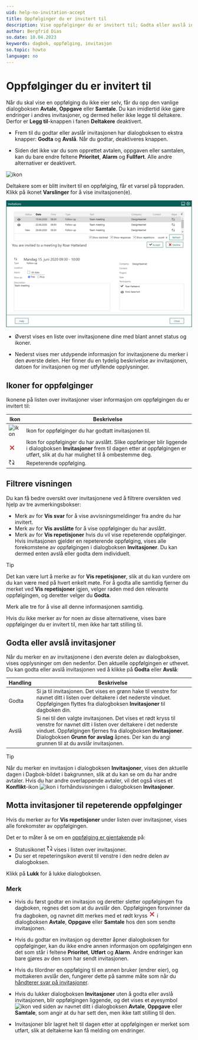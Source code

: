 ```yaml
---
uid: help-no-invitation-accept
title: Oppfølginger du er invitert til
description: Vise oppfølginger du er invitert til; Godta eller avslå invitasjoner
author: Bergfrid Dias
so.date: 10.04.2023
keywords: dagbok, oppfølging, invitasjon
so.topic: howto
language: no
---
```


# Oppfølginger du er invitert til

Når du skal vise en oppfølging du ikke eier selv, får du opp den vanlige dialogboksen **Avtale**, **Oppgave** eller **Samtale**. Du kan imidlertid ikke gjøre endringer i andres invitasjoner, og dermed heller ikke legge til deltakere. Derfor er **Legg til**-knappen i fanen **Deltakere** deaktivert.

* Frem til du godtar eller avslår invitasjonen har dialogboksen to ekstra knapper: **Godta** og **Avslå**. Når du godtar, deaktiveres knappen.

* Siden det ikke var du som opprettet avtalen, oppgaven eller samtalen, kan du bare endre feltene **Prioritet**, **Alarm** og **Fullført**. Alle andre alternativer er deaktivert.

![ikon][img1]

Deltakere som er blitt invitert til en oppfølging, får et varsel på toppraden. Klikk på ikonet **Varslinger** for å vise invitasjonen(e).

![Motta invitasjoner -screenshot][img2]

* Øverst vises en liste over invitasjonene dine med blant annet status og ikoner.

* Nederst vises mer utdypende informasjon for invitasjonene du merker i den øverste delen. Her finner du en tydelig beskrivelse av invitasjonen, datoen for invitasjonen og mer utfyllende opplysninger.

## Ikoner for oppfølginger

Ikonene på listen over invitasjoner viser informasjon om oppfølgingen du er invitert til:

| Ikon | Beskrivelse |
|---|---|
| ![ikon][img3] | Ikon for oppfølginger du har godtatt invitasjonen til. |
| ![ikon][img4] | Ikon for oppfølginger du har avslått. Slike oppføringer blir liggende i dialogboksen **Invitasjoner** frem til dagen etter at oppfølgingen er utført, slik at du har mulighet til å ombestemme deg. |
| ![ikon][img5] | Repeterende oppfølging. |

## Filtrere visningen

Du kan få bedre oversikt over invitasjonene ved å filtrere oversikten ved hjelp av tre avmerkingsbokser:

* Merk av for **Vis svar** for å vise avvisningsmeldinger fra andre du har invitert.
* Merk av for **Vis avslåtte** for å vise oppfølginger du har avslått.
* Merk av for **Vis repetisjoner** hvis du vil vise repeterende oppfølginger. Hvis invitasjonen gjelder en repeterende oppfølging, vises alle forekomstene av oppfølgingen i dialogboksen **Invitasjoner**. Du kan dermed enten avslå eller godta dem individuelt.

> [!TIP]
> Det kan være lurt å merke av for **Vis repetisjoner**, slik at du kan vurdere om du kan være med på hvert enkelt møte. For å godta alle samtidig fjerner du merket ved **Vis repetisjoner** igjen, velger raden med den relevante oppfølgingen, og deretter velger du **Godta**.

Merk alle tre for å vise all denne informasjonen samtidig.

Hvis du ikke merker av for noen av disse alternativene, vises bare oppfølginger du er invitert til, men ikke har tatt stilling til.

## <a id="accept" />Godta eller avslå invitasjoner

Når du merker en av invitasjonene i den øverste delen av dialogboksen, vises opplysninger om den nedenfor. Den aktuelle oppfølgingen er uthevet. Du kan godta eller avslå invitasjonen ved å klikke på **Godta** eller **Avslå**:

| Handling | Beskrivelse |
|---|---|
| Godta | Si ja til invitasjonen. Det vises en grønn hake til venstre for navnet ditt i listen over deltakere i det nederste vinduet. Oppfølgingen flyttes fra dialogboksen **Invitasjoner** til dagboken din. |
| Avslå | Si nei til den valgte invitasjonen. Det vises et rødt kryss til venstre for navnet ditt i listen over deltakere i det nederste vinduet. Oppfølgingen fjernes fra dialogboksen **Invitasjoner**. Dialogboksen **Grunn for avslag** åpnes. Der kan du angi grunnen til at du avslår invitasjonen. |

> [!TIP]
> Når du merker en invitasjon i dialogboksen **Invitasjoner**, vises den aktuelle dagen i Dagbok-bildet i bakgrunnen, slik at du kan se om du har andre avtaler.
Hvis du har andre overlappende avtaler, vil det også vises et **Konflikt**-ikon ![ikon][img6] i forhåndsvisningen i dialogboksen **Invitasjoner**.

## Motta invitasjoner til repeterende oppfølginger

Hvis du merker av for **Vis repetisjoner** under listen over invitasjoner, vises alle forekomster av oppfølgingen.

Det er to måter å se om en [oppfølging er gjentakende][3] på:

* Statusikonet ![ikon][img5] vises i listen over invitasjoner.
* Du ser et repeteringsikon øverst til venstre i den nedre delen av dialogboksen.

Klikk på **Lukk** for å lukke dialogboksen.

### Merk

* Hvis du først godtar en invitasjon og deretter sletter oppfølgingen fra dagboken, regnes det som at du avslår den. Oppfølgingen forsvinner da fra dagboken, og navnet ditt merkes med et rødt kryss ![ikon][img4] i dialogboksen **Avtale**, **Oppgave** eller **Samtale** hos den som sendte invitasjonen.

* Hvis du godtar en invitasjon og deretter åpner dialogboksen for oppfølginger, kan du ikke endre annen informasjon om oppfølgingen enn det som står i feltene **Prioritet**, **Utført** og **Alarm**. Andre endringer kan bare gjøres av den som har sendt invitasjonen.

* Hvis du tilordner en oppfølging til en annen bruker (endrer eier), og mottakeren avslår den, fungerer dette på samme måte som når du [håndterer svar på invitasjoner][4].

* Hvis du lukker dialogboksen **Invitasjoner** uten å godta eller avslå invitasjonen, blir oppfølgingen liggende, og det vises et øyesymbol ![ikon][img7] ved siden av navnet ditt i dialogboksen **Avtale**, **Oppgave** eller **Samtale**, som angir at du har sett den, men ikke tatt stilling til den.

* Invitasjoner blir lagret helt til dagen etter at oppfølgingen er merket som utført, slik at deltakerne kan få melding om endringer.

<!-- Referenced links -->
[3]: ../recurrence/index.md
[4]: ../follow-up-assign.md

<!-- Referenced images -->
[img1]: ../../../../media/icons/notice-new.png
[img2]: ../../../../media/loc/en/diary/invitation.png
[img3]: ../../../../../common/icons/check-black.png
[img4]: ../../../../../common/icons/reject-appointment-icon.png
[img5]: ../../../../media/icons/recurring-booking-assignment.png
[img6]: ../../../../../common/icons/warning-red.png
[img7]: ../../../../../common/icons/assignment-seen.png
